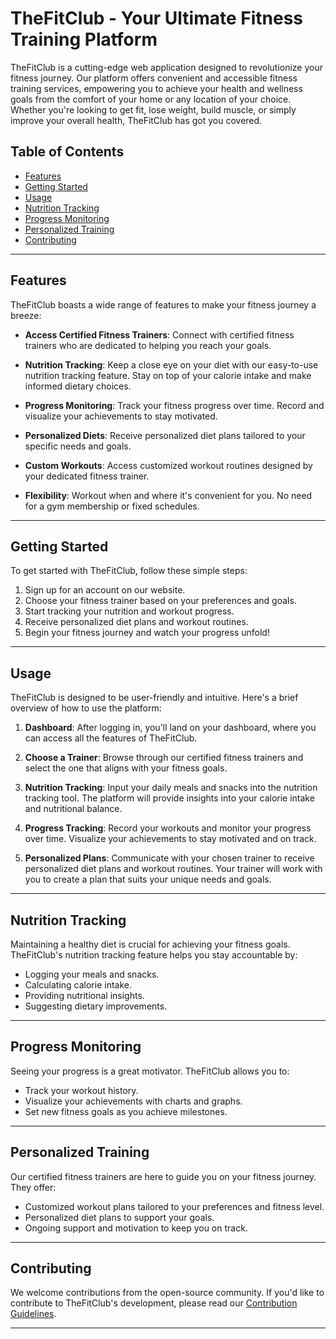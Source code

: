 # TheFitClub - Your Ultimate Fitness Training Platform

TheFitClub is a cutting-edge web application designed to revolutionize your fitness journey. Our platform offers convenient and accessible fitness training services, empowering you to achieve your health and wellness goals from the comfort of your home or any location of your choice. Whether you're looking to get fit, lose weight, build muscle, or simply improve your overall health, TheFitClub has got you covered.

## Table of Contents

- [Features](#features)
- [Getting Started](#getting-started)
- [Usage](#usage)
- [Nutrition Tracking](#nutrition-tracking)
- [Progress Monitoring](#progress-monitoring)
- [Personalized Training](#personalized-training)
- [Contributing](#contributing)

---

## Features

TheFitClub boasts a wide range of features to make your fitness journey a breeze:

- **Access Certified Fitness Trainers**: Connect with certified fitness trainers who are dedicated to helping you reach your goals.

- **Nutrition Tracking**: Keep a close eye on your diet with our easy-to-use nutrition tracking feature. Stay on top of your calorie intake and make informed dietary choices.

- **Progress Monitoring**: Track your fitness progress over time. Record and visualize your achievements to stay motivated.

- **Personalized Diets**: Receive personalized diet plans tailored to your specific needs and goals.

- **Custom Workouts**: Access customized workout routines designed by your dedicated fitness trainer.

- **Flexibility**: Workout when and where it's convenient for you. No need for a gym membership or fixed schedules.

---

## Getting Started

To get started with TheFitClub, follow these simple steps:

1. Sign up for an account on our website.
2. Choose your fitness trainer based on your preferences and goals.
3. Start tracking your nutrition and workout progress.
4. Receive personalized diet plans and workout routines.
5. Begin your fitness journey and watch your progress unfold!

---

## Usage

TheFitClub is designed to be user-friendly and intuitive. Here's a brief overview of how to use the platform:

1. **Dashboard**: After logging in, you'll land on your dashboard, where you can access all the features of TheFitClub.

2. **Choose a Trainer**: Browse through our certified fitness trainers and select the one that aligns with your fitness goals.

3. **Nutrition Tracking**: Input your daily meals and snacks into the nutrition tracking tool. The platform will provide insights into your calorie intake and nutritional balance.

4. **Progress Tracking**: Record your workouts and monitor your progress over time. Visualize your achievements to stay motivated and on track.

5. **Personalized Plans**: Communicate with your chosen trainer to receive personalized diet plans and workout routines. Your trainer will work with you to create a plan that suits your unique needs and goals.

---

## Nutrition Tracking

Maintaining a healthy diet is crucial for achieving your fitness goals. TheFitClub's nutrition tracking feature helps you stay accountable by:

- Logging your meals and snacks.
- Calculating calorie intake.
- Providing nutritional insights.
- Suggesting dietary improvements.

---

## Progress Monitoring

Seeing your progress is a great motivator. TheFitClub allows you to:

- Track your workout history.
- Visualize your achievements with charts and graphs.
- Set new fitness goals as you achieve milestones.

---

## Personalized Training

Our certified fitness trainers are here to guide you on your fitness journey. They offer:

- Customized workout plans tailored to your preferences and fitness level.
- Personalized diet plans to support your goals.
- Ongoing support and motivation to keep you on track.

---

## Contributing

We welcome contributions from the open-source community. If you'd like to contribute to TheFitClub's development, please read our [Contribution Guidelines](CONTRIBUTING.md).

---
